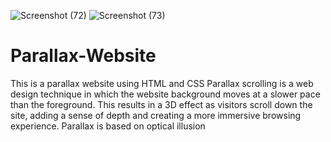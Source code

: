 ![Screenshot (72)](https://user-images.githubusercontent.com/112152867/224351479-b6127389-6bf1-4404-b905-da29b3eb2f1e.png)
![Screenshot (73)](https://user-images.githubusercontent.com/112152867/224351520-8dce9448-ffc9-4f3c-9d33-9022a7d29d40.png)
# Parallax-Website
This is a parallax website using HTML and CSS
Parallax scrolling is a web design technique in which the website background moves at a slower pace than the foreground. This results in a 3D effect as visitors scroll down the site, adding a sense of depth and creating a more immersive browsing experience. Parallax is based on optical illusion
